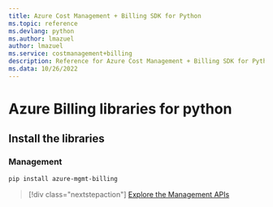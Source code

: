 ```yaml
---
title: Azure Cost Management + Billing SDK for Python
ms.topic: reference
ms.devlang: python
ms.author: lmazuel
author: lmazuel
ms.service: costmanagement+billing
description: Reference for Azure Cost Management + Billing SDK for Python
ms.data: 10/26/2022
---
```

# Azure Billing libraries for python

## Install the libraries


### Management

```bash
pip install azure-mgmt-billing
```
> [!div class="nextstepaction"]
> [Explore the Management APIs](/python/api/overview/azure/billing/management)